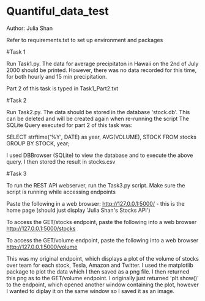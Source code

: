 # Quantiful_data_test
Author: Julia Shan

Refer to requirements.txt to set up environment and packages

#Task 1

Run Task1.py. The data for average precipitaton in Hawaii on the 2nd of July 2000 should be printed. However, there was no data recorded for this time, for both hourly and 15 min precipitation.

Part 2 of this task is typed in Task1_Part2.txt

#Task 2

Run Task2.py. The data should be stored in the database 'stock.db'. This can be deleted and will be created again when re-running the script
The SQLite Query executed for part 2 of this task was:

SELECT strftime('%Y', DATE) as year, AVG(VOLUME), STOCK
FROM stocks
GROUP BY STOCK, year; 

I used DBBrowser (SQLite) to view the database and to execute the above query. I then stored the result in stocks.csv

#Task 3

To run the REST API webserver, run the Task3.py script. Make sure
 the script is running while accessing endpoints

Paste the following in a web browser:
 http://127.0.0.1:5000/ - this is the home page (should just display 'Julia Shan's Stocks API')

To access the GET/stocks endpoint, paste the following into a web browser
 http://127.0.0.1:5000/stocks

To access the GET/volume endpoint, paste the following into a web browser
 http://127.0.0.1:5000/volume

This was my original endpoint, which displays a plot of the volume of stocks over team for each stock, Tesla, Amazon and Twitter. 
I used the matplotlib package to plot the data which I then saved as a png file. I then returned this png as to the GET/volume endpoint. I originally just returned 'plt.show()' to the endpoint, which opened another window containing the plot, however I wanted to diplay it on the same window so I saved it as an image.
